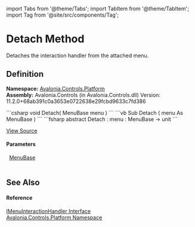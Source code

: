 import Tabs from '@theme/Tabs'; 
import TabItem from '@theme/TabItem'; 
import Tag from '@site/src/components/Tag'; 

# Detach Method


Detaches the interaction handler from the attached menu.



## Definition
**Namespace:** <a href="N_Avalonia_Controls_Platform">Avalonia.Controls.Platform</a>  
**Assembly:** Avalonia.Controls (in Avalonia.Controls.dll) Version: 11.2.0+68ab391c0a3653e0722638e29fcbd9633c7fd386

<Tabs groupId="api-code-preview">
<TabItem value="csharp" label="C#">
```csharp
void Detach(
	MenuBase menu
)
```
</TabItem>
<TabItem value="vb" label="VB">
```vb
Sub Detach ( 
	menu As MenuBase
)
```
</TabItem>
<TabItem value="fsharp" label="F#">
```fsharp
abstract Detach : 
        menu : MenuBase -> unit 
```
</TabItem>
</Tabs>



<a href="https://github.com/AvaloniaUI/Avalonia/tree/master/srcAvalonia.Controls/Platform/IMenuInteractionHandler.cs" title="View the source code">View Source</a>



#### Parameters
<dl><dt>  <a href="T_Avalonia_Controls_MenuBase">MenuBase</a></dt><dd> </dd></dl>

## See Also


#### Reference
<a href="T_Avalonia_Controls_Platform_IMenuInteractionHandler">IMenuInteractionHandler Interface</a>  
<a href="N_Avalonia_Controls_Platform">Avalonia.Controls.Platform Namespace</a>  
